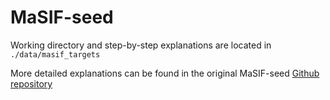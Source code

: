 # MaSIF-seed
Working directory and step-by-step explanations are located in `./data/masif_targets`

More detailed explanations can be found in the original MaSIF-seed [Github repository](https://github.com/LPDI-EPFL/masif_seed)
